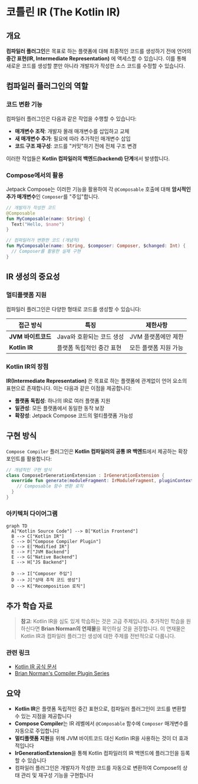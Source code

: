 # 코틀린 IR (The Kotlin IR)

## 개요

**컴파일러 플러그인**은 목표로 하는 플랫폼에 대해 최종적인 코드를 생성하기 전에 언어의 **중간 표현(IR, Intermediate Representation)** 에 액세스할 수 있습니다. 이를 통해 새로운 코드를 생성할 뿐만 아니라 개발자가 작성한 소스 코드를 수정할 수 있습니다.

## 컴파일러 플러그인의 역할

### 코드 변환 기능

컴파일러 플러그인은 다음과 같은 작업을 수행할 수 있습니다:

- **매개변수 조작**: 개발자 몰래 매개변수를 삽입하고 교체
- **새 매개변수 추가**: 필요에 따라 추가적인 매개변수 삽입  
- **코드 구조 재구성**: 코드를 "커밋"하기 전에 전체 구조 변경

이러한 작업들은 **Kotlin 컴파일러의 백엔드(backend) 단계**에서 발생합니다.

### Compose에서의 활용

Jetpack Compose는 이러한 기능을 활용하여 각 `@Composable` 호출에 대해 **암시적인 추가 매개변수**인 `Composer`를 "주입"합니다.

```kotlin
// 개발자가 작성한 코드
@Composable
fun MyComposable(name: String) {
  Text("Hello, $name")
}

// 컴파일러가 변환한 코드 (개념적)
fun MyComposable(name: String, $composer: Composer, $changed: Int) {
  // Composer를 활용한 실제 구현
}
```

## IR 생성의 중요성

### 멀티플랫폼 지원

컴파일러 플러그인은 다양한 형태로 코드를 생성할 수 있습니다:

| 접근 방식 | 특징 | 제한사항 |
|----------|------|----------|
| **JVM 바이트코드** | Java와 호환되는 코드 생성 | JVM 플랫폼에만 제한 |
| **Kotlin IR** | 플랫폼 독립적인 중간 표현 | 모든 플랫폼 지원 가능 |

### Kotlin IR의 장점

**IR(Intermediate Representation)** 은 목표로 하는 플랫폼에 관계없이 언어 요소의 표현으로 존재합니다. 이는 다음과 같은 이점을 제공합니다:

- **플랫폼 독립성**: 하나의 IR로 여러 플랫폼 지원
- **일관성**: 모든 플랫폼에서 동일한 동작 보장
- **확장성**: Jetpack Compose 코드의 멀티플랫폼 가능성

## 구현 방식

`Compose Compiler` 플러그인은 **Kotlin 컴파일러의 공통 IR 백엔드**에서 제공하는 확장 포인트를 활용합니다:

```kotlin
// 개념적인 구현 방식
class ComposeIrGenerationExtension : IrGenerationExtension {
  override fun generate(moduleFragment: IrModuleFragment, pluginContext: IrPluginContext) {
    // Composable 함수 변환 로직
  }
}
```

### 아키텍처 다이어그램

```mermaid
graph TD
  A["Kotlin Source Code"] --> B["Kotlin Frontend"]
  B --> C["Kotlin IR"]
  C --> D["Compose Compiler Plugin"]
  D --> E["Modified IR"]
  E --> F["JVM Backend"]
  E --> G["Native Backend"]
  E --> H["JS Backend"]
  
  D --> I["Composer 주입"]
  D --> J["상태 추적 코드 생성"]
  D --> K["Recomposition 로직"]
```

## 추가 학습 자료

> **참고**: Kotlin IR을 심도 있게 학습하는 것은 고급 주제입니다. 추가적인 학습을 원하신다면 **Brian Norman의 연재물**을 확인하실 것을 권장합니다. 이 연재물은 Kotlin IR과 컴파일러 플러그인 생성에 대한 주제를 전반적으로 다룹니다.

### 관련 링크

- [Kotlin IR 공식 문서](https://kotlinlang.org/docs/whatsnew17.html#stable-jvm-ir-backend)
- [Brian Norman's Compiler Plugin Series](https://blog.bnorm.dev/writing-your-second-compiler-plugin-part-2)

## 요약

- **Kotlin IR**은 플랫폼 독립적인 중간 표현으로, 컴파일러 플러그인이 코드를 변환할 수 있는 지점을 제공합니다
- **Compose Compiler**는 IR 레벨에서 `@Composable` 함수에 `Composer` 매개변수를 자동으로 주입합니다  
- **멀티플랫폼 지원**을 위해 JVM 바이트코드 대신 Kotlin IR을 사용하는 것이 더 효과적입니다
- **IrGenerationExtension**을 통해 Kotlin 컴파일러의 IR 백엔드에 플러그인을 등록할 수 있습니다
- 컴파일러 플러그인은 개발자가 작성한 코드를 자동으로 변환하여 Compose의 상태 관리 및 재구성 기능을 구현합니다